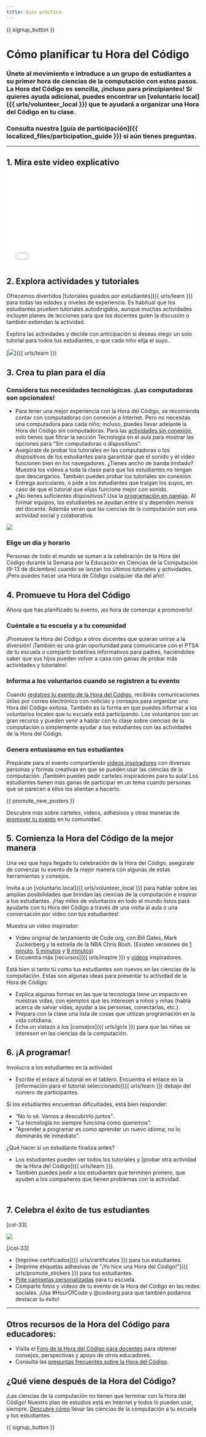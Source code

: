 ```yaml
---
title: Guía práctica
---
```


{{ signup_button }}

# Cómo planificar tu Hora del Código

### Únete al movimiento e introduce a un grupo de estudiantes a su primer hora de ciencias de la computación con estos pasos. La Hora del Código es sencilla, ¡incluso para principiantes! Si quieres ayuda adicional, puedes encontrar un [voluntario local]({{ urls/volunteer_local }}) que te ayudará a organizar una Hora del Código en tu clase.

### Consulta nuestra [guía de participación]({{ localized_files/participation_guide }}) si aún tienes preguntas.

***

## 1. Mira este video explicativo <iframe width="500" height="255" src="//www.youtube.com/embed/SrnvvWDm73k" frameborder="0" allowfullscreen mark="crwd-mark"></iframe>

## 2. Explora actividades y tutoriales

Ofrecemos divertidos [tutoriales guiados por estudiantes]({{ urls/learn }}) para todas las edades y niveles de experiencia. Es habitual que los estudiantes prueben tutoriales autodirigidos, aunque muchas actividades incluyen planes de lecciones para que los docentes guíen la discusión o también extiendan la actividad.

Explora las actividades y decide con anticipación si deseas elegir un solo tutorial para todos tus estudiantes, o que cada niño elija el suyo.

[<img src="/images/fit-700/tutorials.png" />]({{ urls/learn }})

## 3. Crea tu plan para el día

### Considera tus necesidades tecnológicas. ¡Las computadoras son opcionales!

- Para tener una mejor experiencia con la Hora del Código, se recomienda contar con computadoras con conexión a Internet. Pero no necesitas una computadora para cada niño; incluso, puedes llevar adelante la Hora del Código sin computadoras. Para las [actividades sin conexión](/learn), solo tienes que filtrar la sección Tecnología en el aula para mostrar las opciones para “Sin computadoras o dispositivos”.
- Asegúrate de probar los tutoriales en las computadoras o los dispositivos de los estudiantes para garantizar que el sonido y el video funcionen bien en los navegadores. ¿Tienes ancho de banda limitado? Muestra los videos a toda la clase para que los estudiantes no tengan que descargarlos. También puedes probar los tutoriales sin conexión.
- Entrega auriculares, o pide a los estudiantes que traigan los suyos, en caso de que el tutorial que elijas funcione mejor con sonido.
- ¿No tienes suficientes dispositivos? Usa la [programación en parejas](https://www.youtube.com/watch?v=vgkahOzFH2Q). Al formar equipos, los estudiantes se ayudan entre sí y dependen menos del docente. Además verán que las ciencias de la computación son una actividad social y colaborativa.

<img src="/images/fit-350/group_ipad.jpg" />

### Elige un día y horario

Personas de todo el mundo se suman a la celebración de la Hora del Código durante la Semana por la Educación en Ciencias de la Computación (9-13 de diciembre) cuando se lanzan los últimos tutoriales y actividades. ¡Pero puedes hacer una Hora de Código cualquier día del año!

## 4. Promueve tu Hora del Código

Ahora que has planificado tu evento, ¡es hora de comenzar a promoverlo!

### Cuéntale a tu escuela y a tu comunidad

¡Promueve la Hora del Código a otros docentes que quieran unirse a la diversión! ¡También es una gran oportunidad para comunicarse con el PTSA de tu escuela o compartir boletines informativos para padres, haciéndoles saber que sus hijos pueden volver a casa con ganas de probar más actividades y tutoriales!

### Informa a los voluntarios cuando se registren a tu evento

Cuando [registres tu evento de la Hora del Código](/), recibirás comunicaciones útiles por correo electrónico con noticias y consejos para organizar una Hora del Código exitosa. También es la forma en que puedes informar a los voluntarios locales que tu escuela está participando. Los voluntarios son un gran recurso y pueden venir a hablar con tu clase sobre ciencias de la computación o simplemente ayudar a tus estudiantes con las actividades de la Hora del Código.

### Genera entusiasmo en tus estudiantes

Prepárate para el evento compartiendo [videos inspiradores](/promote/resources) con diversas personas y formas creativas en que se pueden usar las ciencias de la computación. ¡También puedes pedir carteles inspiradores para tu aula! Los estudiantes tienen más ganas de participar en un tema cuando personas que se parecen a ellos los alientan a hacerlo.

{{ promote_new_posters }}

Descubre más sobre carteles, videos, adhesivos y otras maneras de [promover tu evento](/promote/resources#posters) en tu comunidad.

## 5. Comienza la Hora del Código de la mejor manera

Una vez que haya llegado tu celebración de la Hora del Código, asegúrate de comenzar tu evento de la mejor manera con algunas de estas herramientas y consejos.

Invita a un [voluntario local]({{ urls/volunteer_local }}) para hablar sobre las amplias posibilidades que brindan las ciencias de la computación e inspirar a tus estudiantes. ¡Hay miles de voluntarios en todo el mundo listos para ayudarte con tu Hora del Código a través de una visita al aula o una conversación por video con tus estudiantes!

Muestra un video inspirador:

- Video original de lanzamiento de Code.org, con Bill Gates, Mark Zuckerberg y la estrella de la NBA Chris Bosh. (Existen versiones de [1 minuto](https://www.youtube.com/watch?v=qYZF6oIZtfc), [5 minutos](https://www.youtube.com/watch?v=nKIu9yen5nc) y [9 minutos](https://www.youtube.com/watch?v=dU1xS07N-FA))
- Encuentra más [recursos]({{ urls/inspire }}) y [videos](https://www.youtube.com/playlist?list=PLzdnOPI1iJNfpD8i4Sx7U0y2MccnrNZuP) inspiradores.

Está bien si tanto tú como tus estudiantes son nuevos en las ciencias de la computación. Estas son algunas ideas para presentar tu actividad de la Hora de Código:

- Explica algunas formas en las que la tecnología tiene un impacto en nuestras vidas, con ejemplos que les interesen a niños y niñas (habla acerca de salvar vidas, ayudar a las personas, conectarlas, etc.).
- Prepara con la clase una lista de cosas que utilizan programación en la vida cotidiana.
- Echa un vistazo a los [consejos]({{ urls/girls }}) para que las niñas se interesen en las ciencias de la computación.


## 6. ¡A programar!

Involucra a los estudiantes en la actividad

- Escribe el enlace al tutorial en el tablero. Encuentra el enlace en la [información para el tutorial seleccionado]({{ urls/learn }}) debajo del número de participantes.

Si los estudiantes encuentran dificultades, está bien responder:

- “No lo sé. Vamos a descubrirlo juntos".
- "La tecnología no siempre funciona como queremos".
- "Aprender a programar es como aprender un nuevo idioma; no lo dominarás de inmediato".

¿Qué hacer si un estudiante finaliza antes?

- Los estudiantes pueden ver todos los tutoriales y [probar otra actividad de la Hora del Código]({{ urls/learn }}).
- También puedes pedir a los estudiantes que terminen primero, que ayuden a los compañeros que tienen problemas con la actividad.

<p style="clear:both">&nbsp;</p>

## 7. Celebra el éxito de tus estudiantes

[col-33]

<img src="/images/fit-300/boy-certificate.jpg" />

[/col-33]

- [Imprime certificados]({{ urls/certificates }}) para tus estudiantes.
- [Imprime etiquetas adhesivas de "¡Yo hice una Hora del Código!"]({{ urls/promote_stickers }}) para tus estudiantes.
- [Pide camisetas personalizadas](http://blog.code.org/post/132608499493/hour-of-code-shirts-and-more) para tu escuela.
- Comparte fotos y videos de tu evento de la Hora del Código en las redes sociales. ¡Usa #HourOfCode y @codeorg para que también podamos destacar tu éxito!

----

## Otros recursos de la Hora del Código para educadores:

- Visita el [Foro de la Hora del Código para docentes](http://forum.code.org/c/plc/hour-of-code) para obtener consejos, perspectivas y apoyo de otros educadores.
- Consulta las [preguntas frecuentes sobre la Hora del Código](https://support.code.org/hc/en-us/categories/200147083-Hour-of-Code).

## ¿Qué viene después de la Hora del Código?

¡Las ciencias de la computación no tienen que terminar con la Hora del Código! Nuestro plan de estudios está en Internet y todos lo pueden usar, siempre.  [Descubre cómo](/beyond) llevar las ciencias de la computación a tu escuela y tus estudiantes.

{{ signup_button }}

